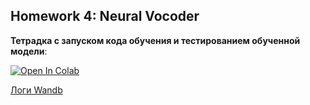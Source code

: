 ## Homework 4: Neural Vocoder

__Тетрадка с запуском кода обучения и тестированием обученной модели__:

[![Open In Colab](https://colab.research.google.com/assets/colab-badge.svg)](https://drive.google.com/file/d/1WY04PX443Z-zCG4crwRqRucZCPsZS3bT/view?usp=sharing)

[Логи Wandb](https://wandb.ai/kimihailv/dla_hw4-vocoder/runs/1x7bieov/overview?workspace=user-kimihailv)
